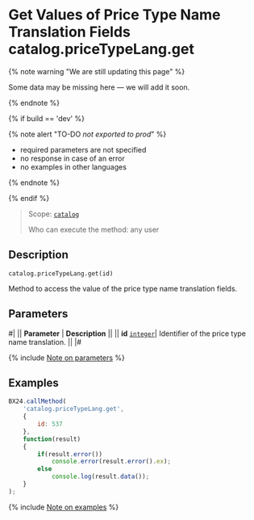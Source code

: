 # Get Values of Price Type Name Translation Fields catalog.priceTypeLang.get

{% note warning "We are still updating this page" %}

Some data may be missing here — we will add it soon.

{% endnote %}

{% if build == 'dev' %}

{% note alert "TO-DO _not exported to prod_" %}

- required parameters are not specified
- no response in case of an error
- no examples in other languages
  
{% endnote %}

{% endif %}

> Scope: [`catalog`](../../scopes/permissions.md)
>
> Who can execute the method: any user

## Description

```http
catalog.priceTypeLang.get(id)
```

Method to access the value of the price type name translation fields.

## Parameters

#|
|| **Parameter** | **Description** ||
|| **id** 
[`integer`](../../data-types.md)| Identifier of the price type name translation. ||
|#

{% include [Note on parameters](../../../_includes/required.md) %}

## Examples

```javascript
BX24.callMethod(
    'catalog.priceTypeLang.get',
    {
        id: 537
    },
    function(result)
    {
        if(result.error())
            console.error(result.error().ex);
        else
            console.log(result.data());
    }
);
```
{% include [Note on examples](../../../_includes/examples.md) %}